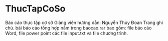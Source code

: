 # ThucTapCoSo
Báo cáo thực tập cơ sở
Giảng viên hướng dẫn: Nguyễn Thủy Đoan Trang
ghi chú.
bài báo cáo tổng hợp nằm trong baocao.rar bao gồm: file báo cáo Word, file power point các file input.txt và file chương trình.
